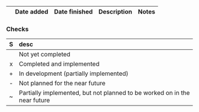 |   | Date added | Date finished | Description | Notes
|:-:| :--------: | :-----------: | :---------- | ----:

### Checks
| S | desc
|:-:| :---
|   | Not yet completed
| x | Completed and implemented
| + | In development (partially implemented)
| - | Not planned for the near future
| ~ | Partially implemented, but not planned to be worked on in the near future
